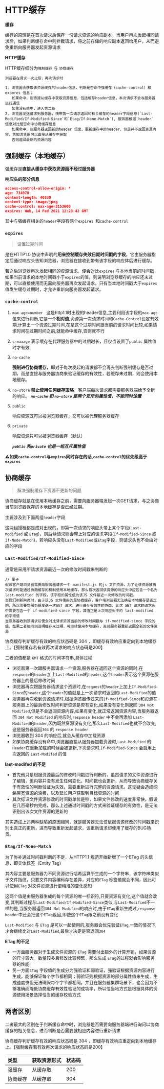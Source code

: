 # HTTP缓存

**缓存**

缓存的原理是在首次请求后保存一份请求资源的响应副本，当用户再次发起相同请求后，如果判断缓存命中则拦截请求，将之前存储的响应副本返回给用户，从而避免重新向服务器发起资源请求

**HTTP缓存**

HTTP缓存细分为`强制缓存` 与 `协商缓存`

```
浏览器在请求一次之后，再次请求时

1. 浏览器会获取该资源缓存的header信息，判断是否命中强缓存（cache-control）和 expores 信息；
   如果命中，则直接从缓存中获取资源信息，包括缓存header信息，本次请求不会与服务器进行通信
   如果没有命中，进入第二条
2. 浏览器发送请求到服务器，携带第一次请求返回的有关缓存的header字段信息(`Last-Modified/If-Modified-Since`和`Etag/If-None-Match`), 服务器根据`header` 信息对比是否命中协商缓存信息
   如果命中，则服务器返回新的header 信息，更新缓存中的header，但是并不返回资源内容，告知浏览器可以直接从缓存中获取
   否则返回最新的资源内容
```

## 强制缓存（本地缓存）

强缓存是**直接从缓存中获取资源而不经过服务器**

**响应头的部分信息**

```json
access-control-allow-origin: *
age: 734978
content-length: 40830
content-type: image/jpeg
cache-control: max-age=3153600
expires: Web, 14 Fed 2021 12:23:42 GMT
```

其中与强缓存相关的`header`字段有两个`expires `和`cache-control`

### `expires`

> 设置过期时间

是在HTTP1.0 协议中声明的**用来控制缓存失效日期时间戳的字段**，它由服务器指定后通过响应头告知浏览器，浏览器在接收到带有该字段的响应体后进行缓存。

若之后浏览器再次发起相同的资源请求，便会对比`expires` 与本地当前的时间戳，如果当前请求的本地时间戳小于`expires`的值，则说明浏览器缓存的响应还未过期，可以直接使用而无需向服务器再次发起请求。只有当本地时间戳大于`expires`值发生缓存过期时，才允许重新向服务器发起请求。

<!--该方式对本地时间戳过分依赖，如果客户端本地的时间与服务器端的时间不同步，或者对客户端时间进行主动修改，那么对于缓存过期的判断可能就无法和预期相符。-->

<!--为了解决`expires`  判断的局限性，从HTTP1.1 协议增加了`cache-control` 字段来对`expires` 的功能进行扩展和完善-->

### `cache-control`

1. `max-age=number ` 
   这是http1.1时出现的header信息,主要利用该字段的`max-age`值来进行判断,它是一个**相对值**,资源第一次请求时间和`Cache-Control`设定有效期,计算出一个资源过期时间,在拿这个过期时间跟当前的请求时间比较,如果请求时间在过期时间之前,就能命中缓存,否则就不行

2. `s-maxage`
   表示缓存在代理服务器中的过期时长，且仅当设置了`public` 属性值时才有效

3. `no-cache`

   **强制进行协商缓存**，即对于每次发起的请求都不会再去判断强制缓存是否过期，而是直接与服务器协商来验证缓存的有效性，若缓存未过期，则会使用本地缓存。

4. `no-store`
   **禁止使用任何缓存策略**，客户端每次请求都需要服务器端给予全新的响应。
   ***`no-cache` 和 `no-store` 是两个互斥的属性值，不能同时设置***

5. `public`

   响应资源既可以被浏览器缓存，又可以被代理服务器缓存

6. `private`

   响应资源只可以被浏览器缓存（默认）

   ***`public` 和`private` 也是一组互斥属性值***

⚠️**如果`cache-control`与`expires`同时存在的话,`cache-control`的优先级高于`expires`**

## 协商缓存

> 解决强制缓存下资源不更新的问题

协商缓存就是在使用本地缓存之前，需要向服务器端发起一次GET请求，与之协商当前浏览器保存的本地缓存是否已经过期。

主要涉及到下面两组`header`字段

这两组搭档都是成对出现的，即第一次请求的响应头带上某个字段(`Last-Modified` 或 `Etag`)，则后续请求则会带上对应的请求字段(`If-Modified-Since` 或 `If-Node-Match`)，若响应头没有`Last-Modified`或`Etag`字段，则请求头也不会由对应的字段

###  `Last-Modified/If-Modified-Since`

通常是采用所请求资源最近一次的修改时间戳来判断的

```text
// 栗子
假设客户端浏览器需要向服务器请求一个 manifest.js 的js 文件资源，为了让该资源被再次请求时能通过协商缓存的机制使用本地缓存，那么首次返回该资源的响应头中应包含一个名为 last-modified 的字段，该字段的属性值为该JS 文件最近一次修改的时间戳。
当我们刷新网页时，由于该JS 文件使用的是协商缓存，客户端浏览器无法确定本地缓存是否过期，所以需要向服务器发送一次GET 请求，进行缓存有效性的协商，此次 GET 请求的请求头中需要包含一个 if-modified-since 字段，其值正是上次响应头中的 last-modified 的字段值
当服务器收到该请求后便会对比请求资源当前的修改时间戳与 if-modified-since 字段的值，如果二者相同则说明缓存未过期，可继续使用本地缓存，否则服务器重新返回全新的文件资源
```

协商缓存判断缓存有效的响应状态码是 304 ，即缓存有效响应重定向到本地缓存上。【强制缓存若有效再次请求的响应状态码是200】



二者的值都是 `GMT` 格式的时间字符串,具体过程

- 浏览器第一次跟服务器请求一个资源,服务器在返回这个资源的同时,在`response`的`header`加上`Last-Modified`的`header`,这个`header`表示这个资源在服务器上的最后修改时间
- 浏览器再次跟服务器请求这个资源时,在`request`的`header`上加上`If-Modified-Since`的`header`,这个`header`的值就是上一次请求时返回的`Last-Modified`的值
- 服务器再次收到资源请求时,根据浏览器传过来的`If-Modified-Since`和资源在服务器上的最后修改时间判断资源是否有变化,如果没有变化则返回 `304 Not Modified`,但是不会返回资源内容,如果有变化,就正常返回资源内容,当服务器返回 `304 Not Modified` 的响应时,`response header` 中不会再添加 `Last-Modified`的`header`,因为既然资源没有变化,那么`Last-Modified`也就不会改变,这是服务器返回`304` 的 `response header`
- 浏览器收到 304 的响应后,就会从缓存中加载资源
- 如果协商缓存没有命中,浏览器直接从服务器加载资源时,`Last-Modified` 的 `Header`在重新加载的时候会被更新,下次请求时,`If-Modified-Since` 会启用上次返回的 `Last-Modifed` 的值

**last-modifed 的不足**

- 首先他只是根据资源最后的修改时间戳进行判断的，虽然请求的文件资源进行了编辑，但内容并没有发生任何变化，时间戳也会更新，从而导致协商缓存关于有效性的判断验证为失效，需要重新进行完整的资源请求。这无疑会造成网络带宽资源的浪费，以及延长用户获取到目标资源的时间
- 其次标识文件资源修改的时间戳单位是秒，如果文件修改的速度非常快，假设在几百毫秒内完成，那么上述通过时间戳的方式来验证缓存的有效性，是无法识别出该次文件资源的更新的

其实造成上述两种缺陷的原因相同，就是服务器无法仅依据资源修改的时间戳来识别出真正的更新，进而导致重新发起请求，该重新请求却使用了缓存的BUG场景。

### `Etag/If-None-Match`

为了弥补通过时间戳判断的不足，从HTTP1.1 规范开始新增了一个ETag 的头信息，即实体标签（Entity Tag）

其内容主要是服务器为不同资源进行哈希运算所生成的一个字符串，该字符串类似于文件指纹，只要文件内容编码存在差异，对应的`ETag` 标签值就会不同，因此可以使用`ETag` 对文件资源进行更精准的变化感知

这两个值是由服务器生成的每个资源的唯一标识符,只要资源有变化,这个值就会改变,其判断过程与`Last-Modified/If-Modified-Since`类似,与`Last-Modified`不一样的是,当服务器返回`304 Not Modified`的响应时,由于`ETag`重新生成过,`response header`中还会把这个`ETag`返回,即使这个`ETag`跟之前没有变化

`Last-Modified` 与 `ETag` 是可以一起使用的,服务器会优先验证`ETag`,一致的情况下,才会继续比对`Last-Modified`,最后才决定是否返回`304`

**ETag 的不足**

- 一方面服务器对于生成文件资源的 `ETag` 需要付出额外的计算开销，如果资源的尺寸较大，数量较多且修改比较频繁，那么生成 `ETag`的过程就会影响服务器的性能
- 另一方面`ETag` 字段值的生成分为强验证和弱验证，强验证根据资源内容进行生成，能够保证每个字节都相同；弱验证则根据资源的部分属性值来生成，生成速度快但无法确保每个字节都相同，并且在服务器集群场景下，也会因为不够准确而降低协商缓存有效性验证的成功率，所以恰当地方式是根据具体的资源使用场景选择恰当的缓存校验方式 

## 两者区别

二者最大的区别在于判断缓存命中时，浏览器是否需要向服务器端进行询问以协商缓存的相关信息，进而判断是否需要就相应内容进行重新请求

协商缓存判断缓存有效的响应状态码是 304 ，即缓存有效响应重定向到本地缓存上。【强制缓存若有效再次请求的响应状态码是200】

| 类型     | 获取资源形式 | 状态码 |
| :------- | :----------- | :----- |
| 强缓存   | 从缓存取     | 200    |
| 协商缓存 | 从缓存取     | 304    |

